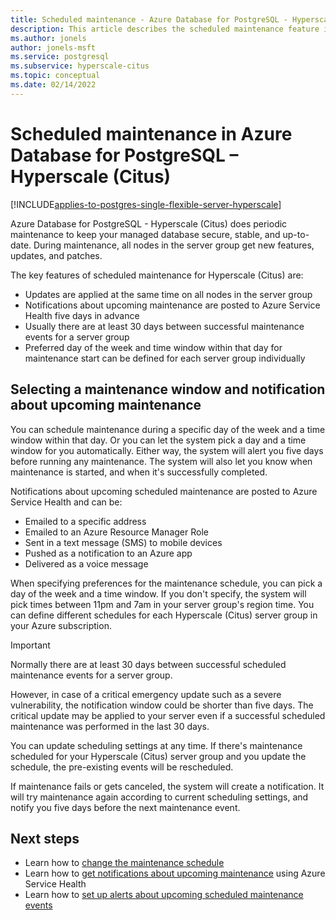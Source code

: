 ```yaml
---
title: Scheduled maintenance - Azure Database for PostgreSQL - Hyperscale (Citus)
description: This article describes the scheduled maintenance feature in Azure Database for PostgreSQL - Hyperscale (Citus).
ms.author: jonels
author: jonels-msft
ms.service: postgresql
ms.subservice: hyperscale-citus
ms.topic: conceptual
ms.date: 02/14/2022
---
```


# Scheduled maintenance in Azure Database for PostgreSQL – Hyperscale (Citus)

[!INCLUDE[applies-to-postgres-single-flexible-server-hyperscale](../includes/applies-to-postgresql-single-flexible-server-hyperscale.md)]

Azure Database for PostgreSQL - Hyperscale (Citus) does periodic maintenance to
keep your managed database secure, stable, and up-to-date.  During maintenance,
all nodes in the server group get new features, updates, and patches.

The key features of scheduled maintenance for Hyperscale (Citus) are:

* Updates are applied at the same time on all nodes in the server group
* Notifications about upcoming maintenance are posted to Azure Service Health
  five days in advance
* Usually there are at least 30 days between successful maintenance events for
  a server group
* Preferred day of the week and time window within that day for maintenance
  start can be defined for each server group individually

## Selecting a maintenance window and notification about upcoming maintenance

You can schedule maintenance during a specific day of the week and a time
window within that day. Or you can let the system pick a day and a time window
for you automatically. Either way, the system will alert you five days before
running any maintenance. The system will also let you know when maintenance is
started, and when it's successfully completed.

Notifications about upcoming scheduled maintenance are posted to Azure Service
Health and can be:

* Emailed to a specific address
* Emailed to an Azure Resource Manager Role
* Sent in a text message (SMS) to mobile devices
* Pushed as a notification to an Azure app
* Delivered as a voice message

When specifying preferences for the maintenance schedule, you can pick a day of
the week and a time window. If you don't specify, the system will pick times
between 11pm and 7am in your server group's region time. You can define
different schedules for each Hyperscale (Citus) server group in your Azure
subscription.

> [!IMPORTANT]
> Normally there are at least 30 days between successful scheduled maintenance
> events for a server group.
>
> However, in case of a critical emergency update such as a severe
> vulnerability, the notification window could be shorter than five days. The
> critical update may be applied to your server even if a successful scheduled
> maintenance was performed in the last 30 days.

You can update scheduling settings at any time. If there's maintenance
scheduled for your Hyperscale (Citus) server group and you update the schedule,
the pre-existing events will be rescheduled.

If maintenance fails or gets canceled, the system will create a notification.
It will try maintenance again according to current scheduling settings, and
notify you five days before the next maintenance event.

## Next steps

* Learn how to [change the maintenance schedule](howto-maintenance.md)
* Learn how to [get notifications about upcoming maintenance](../../service-health/service-notifications.md) using Azure Service Health
* Learn how to [set up alerts about upcoming scheduled maintenance events](../../service-health/resource-health-alert-monitor-guide.md)
